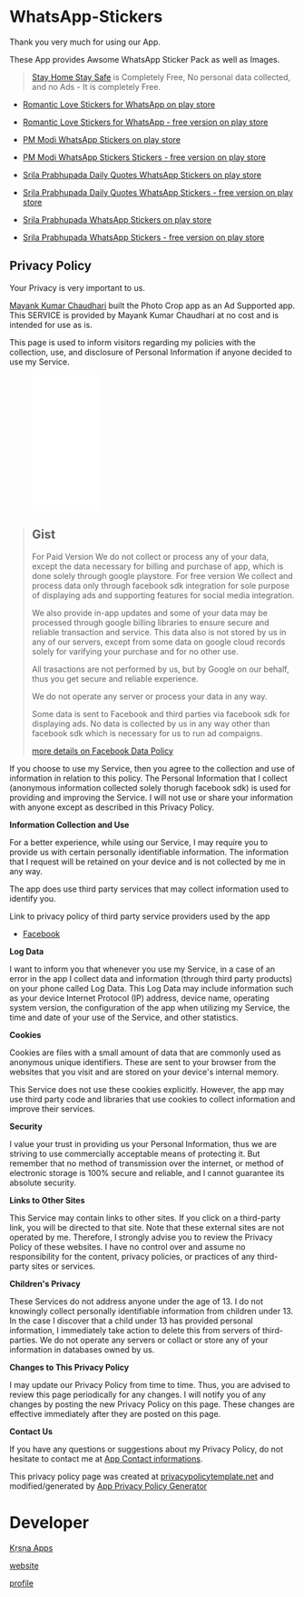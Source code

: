 # WhatsApp-Stickers


Thank you very much for using our App.

These App provides Awsome WhatsApp Sticker Pack as well as Images.

> [Stay Home Stay Safe](https://play.google.com/store/apps/details?id=c.m.wa.sticker.stayhome) is Completely Free, No personal data collected, and no Ads - It is completely Free.

- [Romantic Love Stickers for WhatsApp on play store](https://play.google.com/store/apps/details?id=c.m.wa.sticker.love.adsFree)

- [Romantic Love Stickers for WhatsApp - free version on play store](https://play.google.com/store/apps/details?id=c.m.wa.sticker.love.free)

- [PM Modi WhatsApp Stickers on play store](https://play.google.com/store/apps/details?id=c.m.wa.sticker.modi.adsFree)

- [PM Modi WhatsApp Stickers Stickers - free version on play store](https://play.google.com/store/apps/details?id=c.m.wa.sticker.modi.free)

- [Srila Prabhupada Daily Quotes WhatsApp Stickers on play store](https://play.google.com/store/apps/details?id=c.m.wa.sticker.SrilaPrabhupadaQuotes.adsFree)

- [Srila Prabhupada Daily Quotes WhatsApp Stickers - free version on play store](https://play.google.com/store/apps/details?id=c.m.wa.sticker.SrilaPrabhupadaQuotes.free)

- [Srila Prabhupada WhatsApp Stickers on play store](https://play.google.com/store/apps/details?id=c.m.wa.sticker.SrilaPrabhupada.adsFree)

- [Srila Prabhupada WhatsApp Stickers - free version on play store](https://play.google.com/store/apps/details?id=c.m.wa.sticker.SrilaPrabhupada.free)

## Privacy Policy

Your Privacy is very important to us.

[Mayank Kumar Chaudhari](https://mayank1513.github.io/) built the Photo Crop app as an Ad Supported app. This SERVICE is provided by Mayank Kumar Chaudhari at no cost and is intended for use as is.

This page is used to inform visitors regarding my policies with the collection, use, and disclosure of Personal Information if anyone decided to use my Service.

<figure>
  <iframe style="width:120px;height:240px;" marginwidth="0" marginheight="0" scrolling="no" frameborder="0" src="//ws-in.amazon-adsystem.com/widgets/q?ServiceVersion=20070822&OneJS=1&Operation=GetAdHtml&MarketPlace=IN&source=ss&ref=as_ss_li_til&ad_type=product_link&tracking_id=mayank1513-21&marketplace=amazon&region=IN&placement=B07N2MTSMC&asins=B07N2MTSMC&linkId=f610c8c29d89b468112feb064bab0ef8&show_border=true&link_opens_in_new_window=true">
  </iframe>
</figure>


> ## Gist
> For Paid Version
> We do not collect or process any of your data, except the data necessary for billing and purchase of app, which is done solely through google playstore.
> For free version We collect and process data only through facebook sdk integration for sole purpose of displaying ads and supporting features for social media integration.
>
> We also provide in-app updates and some of your data may be processed through google billing libraries to ensure secure and reliable transaction and service. This data also is not stored by us in any of our servers, except from some data on google cloud records solely for varifying your purchase and for no other use.
>
> All trasactions are not performed by us, but by Google on our behalf, thus you get secure and reliable experience.
>
> We do not operate any server or process your data in any way.
>
> Some data is sent to Facebook and third parties via facebook sdk for displaying ads. No data is collected by us in any way other than facebook sdk which is necessary for us to run ad compaigns.
>
> [more details on Facebook Data Policy](https://www.facebook.com/policy.php)

If you choose to use my Service, then you agree to the collection and use of information in relation to this policy. The Personal Information that I collect (anonymous information collected solely thorugh facebook sdk) is used for providing and improving the Service. I will not use or share your information with anyone except as described in this Privacy Policy.

**Information Collection and Use**

For a better experience, while using our Service, I may require you to provide us with certain personally identifiable information. The information that I request will be retained on your device and is not collected by me in any way.

The app does use third party services that may collect information used to identify you.

Link to privacy policy of third party service providers used by the app

*   [Facebook](https://www.facebook.com/about/privacy)

**Log Data**

I want to inform you that whenever you use my Service, in a case of an error in the app I collect data and information (through third party products) on your phone called Log Data. This Log Data may include information such as your device Internet Protocol (IP) address, device name, operating system version, the configuration of the app when utilizing my Service, the time and date of your use of the Service, and other statistics.

**Cookies**

Cookies are files with a small amount of data that are commonly used as anonymous unique identifiers. These are sent to your browser from the websites that you visit and are stored on your device's internal memory.

This Service does not use these cookies explicitly. However, the app may use third party code and libraries that use cookies to collect information and improve their services. 

**Security**

I value your trust in providing us your Personal Information, thus we are striving to use commercially acceptable means of protecting it. But remember that no method of transmission over the internet, or method of electronic storage is 100% secure and reliable, and I cannot guarantee its absolute security.

**Links to Other Sites**

This Service may contain links to other sites. If you click on a third-party link, you will be directed to that site. Note that these external sites are not operated by me. Therefore, I strongly advise you to review the Privacy Policy of these websites. I have no control over and assume no responsibility for the content, privacy policies, or practices of any third-party sites or services.

**Children's Privacy**

These Services do not address anyone under the age of 13. I do not knowingly collect personally identifiable information from children under 13. In the case I discover that a child under 13 has provided personal information, I immediately take action to delete this from servers of third-parties. We do not operate any servers or collact or store any of your information in databases owned by us.

**Changes to This Privacy Policy**

I may update our Privacy Policy from time to time. Thus, you are advised to review this page periodically for any changes. I will notify you of any changes by posting the new Privacy Policy on this page. These changes are effective immediately after they are posted on this page.

**Contact Us**

If you have any questions or suggestions about my Privacy Policy, do not hesitate to contact me at [App Contact informations](mailto:mayank.srmu@gmail.com).

This privacy policy page was created at [privacypolicytemplate.net](https://privacypolicytemplate.net) and modified/generated by [App Privacy Policy Generator](https://app-privacy-policy-generator.firebaseapp.com/)


# Developer
[Kṛṣṇa Apps](https://play.google.com/store/apps/dev?id=5009060970068759882) 

[website](https://krishna-apps.github.io/) 

[profile](https://mayank1513.github.io/) 
